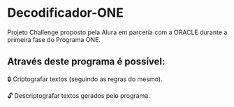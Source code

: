 # Decodificador-ONE
Projeto Challenge proposto pela Alura em parceria com a ORACLE durante a primeira fase do Programa ONE. 
## Através deste programa é possível:
<p> 🔒 Criptografar textos (seguindo as regras do mesmo). </p>
<p> 🔓 Descriptografar textos gerados pelo programa. </p>
